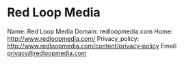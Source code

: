 
# Red Loop Media

Name: Red Loop Media
Domain: redloopmedia.com
Home: http://www.redloopmedia.com/
Privacy_policy: http://www.redloopmedia.com/content/privacy-policy
Email: privacy@redloopmedia.com
